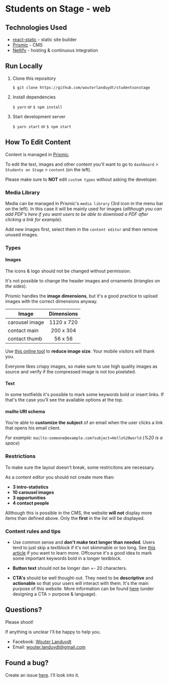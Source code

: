# Students on Stage - web

## Technologies Used

* [react-static](https://github.com/nozzle/react-static) - static site builder
* [Prismic](https://prismic.io) - CMS
* [Netlify](https://www.netlify.com/) - hosting & continuous integration

## Run Locally

1.  Clone this repository

    `$ git clone https://github.com/wouterlanduydt/studentsonstage`

2.  Install dependencies

    `$ yarn` or `$ npm install`

3.  Start development server

    `$ yarn start` or `$ npm start`

## How To Edit Content

Content is managed in [Prismic](https://prismic.io).

To edit the text, images and other content you'll want to go to `dashboard` > `Students on Stage` > `content` (on the left).

Please make sure to **NOT** edit `custom types` without asking the developer.

### Media Library

Media can be managed in Prismic's `media library` (3rd icon in the menu bar on the left). In this case it will be mainly used for images (_allthough you can add PDF's here if you want users to be able to download a PDF after clicking a link for example_).

Add new images first, select them in the `content editor` and then remove unused images.

### Types

#### Images

The icons & logo should not be changed without permission.

It's not possible to change the header images and ornaments (_triangles on the sides_).

Prismic handles the **image dimensions**, but it's a good practice to upload images with the correct dimensions anyway.

| Image          | Dimensions |
| -------------- | :--------: |
| carousel image | 1120 x 720 |
| contact main   | 200 x 304  |
| contact thumb  |  56 x 56   |

Use [this online tool](http://optimizilla.com/nl/) to **reduce image size**. Your mobile visitors will thank you.

Everyone likes crispy images, so make sure to use high quality images as source and verify if the compressed image is not too pixelated.

#### Text

In some textfields it's possible to mark some keywords bold or insert links. If that's the case you'll see the available options at the top.

#### mailto URI schema

You're able to **customize the subject** of an email when the user clicks a link that opens his email client.

_For example:_ `mailto:someone@example.com?subject=Hello%20world` (_%20 is a space_)

### Restrictions

To make sure the layout doesn't break, some restricitons are necessary.

As a content editor you should not create more than:

* **3 intro-statistics**
* **10 carousel images**
* **3 opportunities**
* **4 contact people**

Allthough this is possible in the CMS, the website **will not** display more items than defined above. Only the **first** in the list will be displayed.

### Content rules and tips

* Use common sense and **don't make text longer than needed**. Users tend to just skip a textblock if it's not skimmable or too long. See [this article](https://www.nngroup.com/articles/how-little-do-users-read) if you want to learn more. Offcourse it's a good idea to mark some important keywords bold in a longer textblock.

* **Button text** should not be longer dan +- 20 characters.

* **CTA's** should be well thought-out. They need to be **descriptive** and **actionable** so that your users will interact with them. It's the main purpose of this website. More information can be found [here](https://litmus.com/blog/click-tap-and-touch-a-guide-to-cta-best-practices) (under designing a CTA > purpose & language).

## Questions?

Please shoot!

If anything is unclear I'll be happy to help you.

* Facebook: [Wouter Landuydt](https://www.facebook.com/wouter.landuydt)
* Email: [wouter.landuydt@gmail.com](mailto:wouter.landuydt@gmail.com)

## Found a bug?

Create an issue [here](https://github.com/wouterlanduydt/studentsonstage/issues). I'll look into it.
